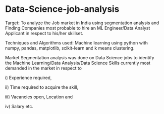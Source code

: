 # Data-Science-job-analysis

Target: To analyze the Job market in India using segmentation analysis and Finding Companies most probable to hire an ML Engineer/Data Analyst Applicant in respect to his/her skillset. 



Techniques and  Algorithms used: Machine learning using python with   numpy, pandas, matplotlib, scikit-learn and k means clustering.



Market Segmentation analysis was done on Data Science jobs to identify the Machine Learning/Data Analysis/Data Science Skills currently most demanded in the market in respect to

 i) Experience required, 

ii) Time required to acquire the skill, 

iii) Vacancies open, Location and

iv) Salary etc. 
